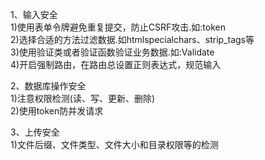 1、输入安全<br>
1)使用表单令牌避免重复提交，防止CSRF攻击.如:token<br>
2)选择合适的方法过滤数据.如htmlspecialchars、strip_tags等<br>
3)使用验证类或者验证函数验证业务数据.如:Validate<br>
4)开启强制路由，在路由总设置正则表达式，规范输入<br>

2、数据库操作安全<br>
1)注意权限检测(读、写、更新、删除)<br>
2)使用token防并发请求

3、上传安全<br>
1)文件后缀、文件类型、文件大小和目录权限等的检测

